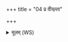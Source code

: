 +++
title = "04 प्र वीयन्र्ता"

+++
<details><summary>मूलम् (WS)</summary>

प्र वीयन्र्ता स्त्रियो गावो विष्णुर्योनिमनु कल्पयाति ।  
प्रतिगृह्णतीर्ऋषभस्य रेत उक्षानड्वांश्चरति वासितामनु ॥ ५ ॥
</details>
